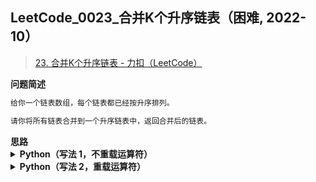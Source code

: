 ## LeetCode_0023_合并K个升序链表（困难, 2022-10）
<!--info
tags: [链表, 堆, lc100]
source: LeetCode
level: 困难
number: '0023'
name: 合并K个升序链表
companies: []
-->

> [23. 合并K个升序链表 - 力扣（LeetCode）](https://leetcode.cn/problems/merge-k-sorted-lists)

<summary><b>问题简述</b></summary>

```txt
给你一个链表数组，每个链表都已经按升序排列。

请你将所有链表合并到一个升序链表中，返回合并后的链表。
```

<!-- 
<details><summary><b>详细描述</b></summary>

```txt
```

</details>
-->

<!-- <div align="center"><img src="../../../_assets/xxx.png" height="300" /></div> -->

<summary><b>思路</b></summary>

<details><summary><b>Python（写法 1，不重载运算符）</b></summary>

```python
# Definition for singly-linked list.
# class ListNode:
#     def __init__(self, val=0, next=None):
#         self.val = val
#         self.next = next

class Solution:
    def mergeKLists(self, lists: List[Optional[ListNode]]) -> Optional[ListNode]:
        
        import heapq

        h = []  # 模拟堆
        cnt = 0  # 节点计数，防止对 node 排序，因为 node 没有重载 __lt__ 运算符
        for node in lists:
            if node:
                heapq.heappush(h, (node.val, cnt, node))  # 如果没有 cnt，那么当 val 相等时，就会比较 node
                cnt += 1
        
        dummy = cur = ListNode()
        while h:
            _, _, node = heapq.heappop(h)  # 弹出堆顶节点（当前最小
            cur.next = node
            cur = cur.next
            if (node := node.next):  # 如果该链表还有元素，继续加入堆
                heapq.heappush(h, (node.val, cnt, node))
                cnt += 1
        
        return dummy.next
```

</details>


<details><summary><b>Python（写法 2，重载运算符）</b></summary>

```python
# Definition for singly-linked list.
# class ListNode:
#     def __init__(self, val=0, next=None):
#         self.val = val
#         self.next = next

class Solution:
    def mergeKLists(self, lists: List[Optional[ListNode]]) -> Optional[ListNode]:
        
        import heapq

        # 重载 ListNode 的 < 运算符
        ListNode.__lt__ = lambda o1, o2: o1.val < o2.val

        h = []  # 模拟堆
        for node in lists:
            if node:
                heapq.heappush(h, node)  # 因为重载了 < 运算符，直接加入节点
        
        dummy = cur = ListNode()
        while h:
            node = heapq.heappop(h)  # 弹出堆顶节点（当前最小）
            cur.next = node
            cur = cur.next
            if (node := node.next):  # 如果该链表还有元素，继续加入堆
                heapq.heappush(h, node)
        
        return dummy.next
```

</details>
